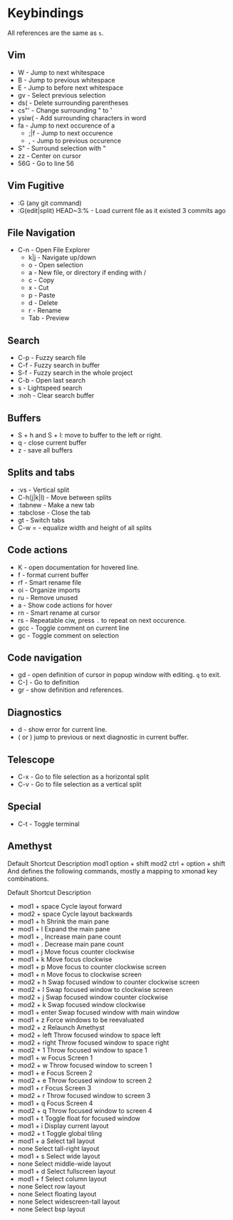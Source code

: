 # Keybindings

All <leader> references are the same as `s`.

## Vim

- W - Jump to next whitespace
- B - Jump to previous whitespace
- E - Jump to before next whitespace
- gv - Select previous selection
- ds( - Delete surrounding parentheses
- cs"' - Change surrounding " to '
- ysiw( - Add surrounding characters in word
- fa - Jump to next occurence of a
  - ;|f - Jump to next occurence
  - , - Jump to previous occurence
- S" - Surround selection with "
- zz - Center on cursor
- 56G - Go to line 56

## Vim Fugitive

- :G (any git command)
- :G(edit|split) HEAD~3:% - Load current file as it existed 3 commits ago

## File Navigation

- C-n - Open File Explorer
  - k|j - Navigate up/down
  - o - Open selection
  - a - New file, or directory if ending with /
  - c - Copy
  - x - Cut
  - p - Paste
  - d - Delete
  - r - Rename
  - Tab - Preview

## Search

- C-p - Fuzzy search file
- C-f - Fuzzy search in buffer
- S-f - Fuzzy search in the whole project
- C-b - Open last search
- s - Lightspeed search
- :noh - Clear search buffer

## Buffers

- S + h and S + l: move to buffer to the left or right.
- <leader>q - close current buffer
- <leader>z - save all buffers

## Splits and tabs

- :vs - Vertical split
- C-h(j|k|l) - Move between splits
- :tabnew - Make a new tab
- :tabclose - Close the tab
- gt - Switch tabs
- C-w = - equalize width and height of all splits

## Code actions

- K - open documentation for hovered line.
- <leader>f - format current buffer
- <leader>rf - Smart rename file
- <leader>oi - Organize imports
- <leader>ru - Remove unused
- <leader>a - Show code actions for hover
- <leader>rn - Smart rename at cursor
- <leader>rs - Repeatable ciw, press `.` to repeat on next occurence.
- gcc - Toggle comment on current line
- gc - Toggle comment on selection

## Code navigation

- gd - open definition of cursor in popup window with editing. `q` to exit.
- C-] - Go to definition
- gr - show definition and references.

## Diagnostics

- <leader>d - show error for current line.
- ( or ) jump to previous or next diagnostic in current buffer.

## Telescope

- C-x - Go to file selection as a horizontal split
- C-v - Go to file selection as a vertical split

## Special

- C-t - Toggle terminal

## Amethyst

Default Shortcut Description
mod1 option + shift
mod2 ctrl + option + shift
And defines the following commands, mostly a mapping to xmonad key combinations.

Default Shortcut Description

- mod1 + space Cycle layout forward
- mod2 + space Cycle layout backwards
- mod1 + h Shrink the main pane
- mod1 + l Expand the main pane
- mod1 + , Increase main pane count
- mod1 + . Decrease main pane count
- mod1 + j Move focus counter clockwise
- mod1 + k Move focus clockwise
- mod1 + p Move focus to counter clockwise screen
- mod1 + n Move focus to clockwise screen
- mod2 + h Swap focused window to counter clockwise screen
- mod2 + l Swap focused window to clockwise screen
- mod2 + j Swap focused window counter clockwise
- mod2 + k Swap focused window clockwise
- mod1 + enter Swap focused window with main window
- mod1 + z Force windows to be reevaluated
- mod2 + z Relaunch Amethyst
- mod2 + left Throw focused window to space left
- mod2 + right Throw focused window to space right
- mod2 + 1 Throw focused window to space 1
- mod1 + w Focus Screen 1
- mod2 + w Throw focused window to screen 1
- mod1 + e Focus Screen 2
- mod2 + e Throw focused window to screen 2
- mod1 + r Focus Screen 3
- mod2 + r Throw focused window to screen 3
- mod1 + q Focus Screen 4
- mod2 + q Throw focused window to screen 4
- mod1 + t Toggle float for focused window
- mod1 + i Display current layout
- mod2 + t Toggle global tiling
- mod1 + a Select tall layout
- none Select tall-right layout
- mod1 + s Select wide layout
- none Select middle-wide layout
- mod1 + d Select fullscreen layout
- mod1 + f Select column layout
- none Select row layout
- none Select floating layout
- none Select widescreen-tall layout
- none Select bsp layout
